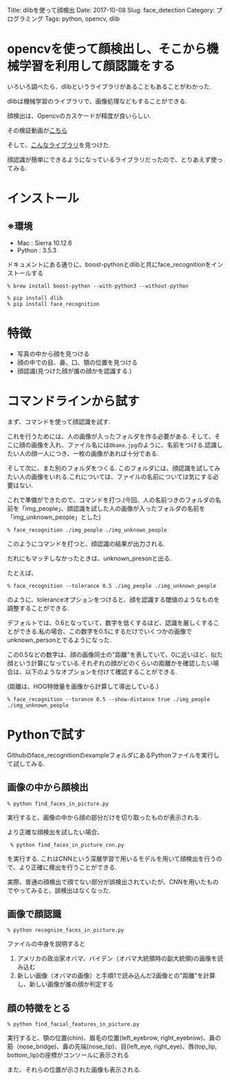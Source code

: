Title: dlibを使って顔検出
Date: 2017-10-08
Slug: face_detection
Category: プログラミング
Tags: python, opencv, dlib

# opencvを使って顔検出し、そこから機械学習を利用して顔認識をする

いろいろ調べたら、dlibというライブラリがあることもあることがわかった.

dlibは機械学習のライブラリで、画像処理などもすることができる.

顔検出は、Opencvのカスケードが精度が良いらしい.

その検証動画が[こちら](https://www.youtube.com/watch?v=LsK0hzcEyHI)

そして、[こんなライブラリ](https://github.com/ageitgey/face_recognition)を見つけた.

顔認識が簡単にできるようになっているライブラリだったので、とりあえず使ってみる.

# インストール

## ※環境
* Mac : Sierra 10.12.6
* Python : 3.5.3

ドキュメントにある通りに、boost-pythonとdlibと共にface_recognitionをインストールする

```
% brew install boost-python --with-python3 --without-python

% pip install dlib
% pip install face_recognition
```

# 特徴

* 写真の中から顔を見つける
* 顔の中での目、鼻、口、顎の位置を見つける
* 顔認識(見つけた顔が誰の顔かを認識する.)

# コマンドラインから試す

まず、コマンドを使って顔認識を試す.

これを行うためには、人の画像が入ったフォルダを作る必要がある. そして、そこに顔の画像を入れ、ファイル名には`Obama.jpg`のように、名前をつける.認識したい人の顔一人につき、一枚の画像があれば十分である.

そして次に、また別のフォルダをつくる. このフォルダには、顔認識を試してみたい人の画像をいれる.これについては、ファイルの名前については気にする必要はない.

これで準備ができたので、コマンドを打つ.(今回、人の名前つきのフォルダの名前を「img_people」、顔認識を試した人の画像が入ったフォルダの名前を「img_unknown_people」とした)

`% face_recognition ./img_people ./img_unknown_people`

このようにコマンドを打つと、顔認識の結果が出力される.

だれにもマッチしなかったときは、unknown_presonと出る.

たとえば、

`% face_recognition --tolerance 0.5 ./img_people ./img_unknown_people`

のように、toleranceオプションをつけると、顔を認識する閾値のようなものを調整することができる.

デフォルトでは、0.6となっていて、数字を低くするほど、認識を厳しくすることができる.私の場合、この数字を0.5にするだけでいくつかの画像でunknown_personとでるようになった.

この0.5などの数字は、顔の画像同士の"距離"を表していて、0に近いほど、似た顔という計算になっている.それぞれの顔がどのくらいの距離かを確認したい場合は、以下のようなオプションを付けて確認することができる.

(距離は、HOG特徴量を画像から計算して導出している.)

`% face_recognition --torance 0.5 --show-distance true ./img_people ./img_unknown_people`

# Pythonで試す

Githubのface_recognitionのexampleフォルダにあるPythonファイルを実行して試してみる.

## 画像の中から顔検出

`% python find_faces_in_picture.py`

実行すると、画像の中から顔の部分だけを切り取ったものが表示される.

 より正確な顔検出を試したい場合、

 ` % python find_faces_in_picture_cnn.py`

 を実行する. これはCNNという深層学習で用いるモデルを用いて顔検出を行うので、より正確に検出を行うことができる.

 実際、普通の顔検出で顔でない部分が誤検出されていたが、CNNを用いたものでやってみると、誤検出はなくなった.

## 画像で顔認識

`% python recognize_faces_in_picture.py`

ファイルの中身を説明すると

1. アメリカの政治家オバマ、バイデン（オバマ大統領時の副大統領)の画像を読み込む
2. 新しい画像（オバマの画像）と手順1で読み込んだ2画像との"距離"を計算し、新しい画像が誰の顔か判定する

## 顔の特徴をとる

`% python find_facial_features_in_picture.py`

実行すると、顎の位置(chin)、眉毛の位置(left_eyebrow, right_eyebrow)、鼻の筋（nose_bridge)、鼻の先端(nose_tip)、目(left_eye, right_eye)、唇(top_lip, bottom_lip)の座標がコンソールに表示される

また、それらの位置が示された画像も表示される.
